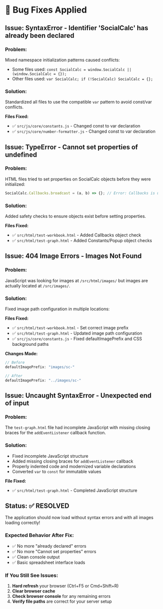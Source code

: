 # 🐛 Bug Fixes Applied

## Issue: SyntaxError - Identifier 'SocialCalc' has already been declared

### Problem:
Mixed namespace initialization patterns caused conflicts:
- Some files used: `const SocialCalc = window.SocialCalc || (window.SocialCalc = {});`
- Other files used: `var SocialCalc; if (!SocialCalc) SocialCalc = {};`

### Solution:
Standardized all files to use the compatible `var` pattern to avoid const/var conflicts.

**Files Fixed:**
- ✅ `src/js/core/constants.js` - Changed const to var declaration
- ✅ `src/js/core/number-formatter.js` - Changed const to var declaration

## Issue: TypeError - Cannot set properties of undefined

### Problem:
HTML files tried to set properties on SocialCalc objects before they were initialized:
```javascript
SocialCalc.Callbacks.broadcast = (a, b) => {}; // Error: Callbacks is undefined
```

### Solution:
Added safety checks to ensure objects exist before setting properties.

**Files Fixed:**
- ✅ `src/html/test-workbook.html` - Added Callbacks object check
- ✅ `src/html/test-graph.html` - Added Constants/Popup object checks

## Issue: 404 Image Errors - Images Not Found

### Problem:
JavaScript was looking for images at `/src/html/images/` but images are actually located at `/src/images/`.

### Solution:
Fixed image path configuration in multiple locations:

**Files Fixed:**
- ✅ `src/html/test-workbook.html` - Set correct image prefix
- ✅ `src/html/test-graph.html` - Updated image path configuration  
- ✅ `src/js/core/constants.js` - Fixed defaultImagePrefix and CSS background paths

**Changes Made:**
```javascript
// Before
defaultImagePrefix: "images/sc-"

// After  
defaultImagePrefix: "../images/sc-"
```

## Issue: Uncaught SyntaxError - Unexpected end of input

### Problem:
The `test-graph.html` file had incomplete JavaScript with missing closing braces for the `addEventListener` callback function.

### Solution:
- Fixed incomplete JavaScript structure
- Added missing closing braces for `addEventListener` callback
- Properly indented code and modernized variable declarations
- Converted `var` to `const` for immutable values

**File Fixed:**
- ✅ `src/html/test-graph.html` - Completed JavaScript structure

## Status: ✅ RESOLVED

The application should now load without syntax errors and with all images loading correctly!

### Expected Behavior After Fix:
- ✅ No more "already declared" errors
- ✅ No more "Cannot set properties" errors  
- ✅ Clean console output
- ✅ Basic spreadsheet interface loads

### If You Still See Issues:
1. **Hard refresh** your browser (Ctrl+F5 or Cmd+Shift+R)
2. **Clear browser cache** 
3. **Check browser console** for any remaining errors
4. **Verify file paths** are correct for your server setup